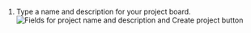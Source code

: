 1. Type a name and description for your project board.
  ![Fields for project name and description and Create project button](/assets/images/help/projects/name-description-create-button.png)
